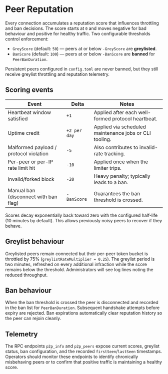 # Peer Reputation

Every connection accumulates a reputation score that influences throttling and
ban decisions. The score starts at `0` and moves negative for bad behaviour and
positive for healthy traffic. Two configurable thresholds control enforcement:

* `GreyScore` (default: `50`) — peers at or below `-GreyScore` are **greylisted**.
* `BanScore` (default: `100`) — peers at or below `-BanScore` are **banned** for
  `PeerBanDuration`.

Persistent peers configured in `config.toml` are never banned, but they still
receive greylist throttling and reputation telemetry.

## Scoring events

| Event | Delta | Notes |
| --- | --- | --- |
| Heartbeat window satisfied | `+1` | Applied after each well-formed protocol heartbeat. |
| Uptime credit | `+2 per day` | Applied via scheduled maintenance jobs or CLI tooling. |
| Malformed payload / protocol violation | `-5` | Also contributes to invalid-rate tracking. |
| Per-peer or per-IP rate limit hit | `-10` | Applied once when the limiter trips. |
| Invalid/forked block | `-20` | Heavy penalty; typically leads to a ban. |
| Manual ban (disconnect with ban flag) | `-BanScore` | Guarantees the ban threshold is crossed. |

Scores decay exponentially back toward zero with the configured half-life (10
minutes by default). This allows previously noisy peers to recover if they
behave.

## Greylist behaviour

Greylisted peers remain connected but their per-peer token bucket is throttled
by 75% (`greylistRateMultiplier = 0.25`). The greylist period is two minutes,
refreshed on every additional infraction while the score remains below the
threshold. Administrators will see log lines noting the reduced throughput.

## Ban behaviour

When the ban threshold is crossed the peer is disconnected and recorded in the
ban list for `PeerBanDuration`. Subsequent handshake attempts before expiry are
rejected. Ban expirations automatically clear reputation history so the peer can
rejoin cleanly.

## Telemetry

The RPC endpoints `p2p_info` and `p2p_peers` expose current scores, greylist
status, ban configuration, and the recorded `firstSeen`/`lastSeen` timestamps.
Operators should monitor these endpoints to identify chronically misbehaving
peers or to confirm that positive traffic is maintaining a healthy score.
